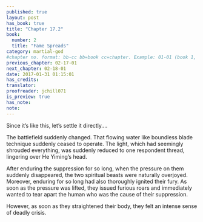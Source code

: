 ```yaml
---
published: true
layout: post
has_book: true
title: "Chapter 17.2"
book:
  number: 2
  title: "Fame Spreads"
category: martial-god
#chapter no. format: bb-cc bb=book cc=chapter. Example: 01-01 (book 1, chapter 1)
previous_chapter: 02-17-01
next_chapter: 02-18-01
date: 2017-01-31 01:15:01 
has_credits:
translator:
proofreader: jchill071
is_preview: true
has_note: 
note: 
---
```

Since it’s like this, let’s settle it directly….

The battlefield suddenly changed. That flowing water like boundless blade technique suddenly ceased to operate. The light, which had seemingly shrouded everything, was suddenly reduced to one respondent thread, lingering over He Yiming’s head.

After enduring the suppression for so long, when the pressure on them suddenly disappeared, the two spiritual beasts were naturally overjoyed. Moreover, enduring for so long had also thoroughly ignited their fury. As soon as the pressure was lifted, they issued  furious roars and immediately wanted to tear apart the human who was the cause of their suppression.

However, as soon as they straightened their body, they felt an intense sense of deadly crisis.
